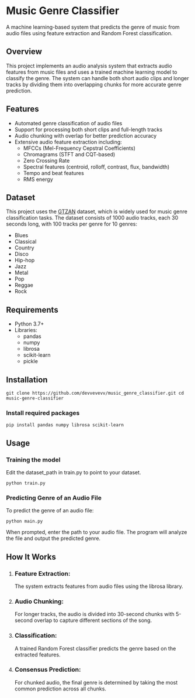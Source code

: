# Music Genre Classifier
A machine learning-based system that predicts the genre of music from audio files using feature extraction and Random Forest classification.

## Overview
This project implements an audio analysis system that extracts audio features from music files and uses a trained machine learning model to classify the genre. The system can handle both short audio clips and longer tracks by dividing them into overlapping chunks for more accurate genre prediction.

## Features

- Automated genre classification of audio files
- Support for processing both short clips and full-length tracks
- Audio chunking with overlap for better prediction accuracy
- Extensive audio feature extraction including:
  - MFCCs (Mel-Frequency Cepstral Coefficients)
  - Chromagrams (STFT and CQT-based)
  - Zero Crossing Rate
  - Spectral features (centroid, rolloff, contrast, flux, bandwidth)
  - Tempo and beat features
  - RMS energy

## Dataset
This project uses the [GTZAN](https://www.kaggle.com/datasets/andradaolteanu/gtzan-dataset-music-genre-classification) dataset, which is widely used for music genre classification tasks. The dataset consists of 1000 audio tracks, each 30 seconds long, with 100 tracks per genre for 10 genres:
 - Blues
 - Classical
 - Country
 - Disco
 - Hip-hop
 - Jazz
 - Metal
 - Pop
 - Reggae
 - Rock

## Requirements
- Python 3.7+
- Libraries:
  - pandas
  - numpy
  - librosa
  - scikit-learn
  - pickle
 
## Installation
`
git clone https://github.com/devvevevv/music_genre_classifier.git
cd music-genre-classifier
`
### Install required packages
`
pip install pandas numpy librosa scikit-learn
`
## Usage
### Training the model
Edit the dataset_path in train.py to point to your dataset.

`
python train.py
`
### Predicting Genre of an Audio File
To predict the genre of an audio file:

`
python main.py
`

When prompted, enter the path to your audio file. The program will analyze the file and output the predicted genre.

## How It Works

1. ### Feature Extraction:
   The system extracts features from audio files using the librosa library.
3. ### Audio Chunking:
   For longer tracks, the audio is divided into 30-second chunks with 5-second overlap to capture different sections of the song.
5. ### Classification:
   A trained Random Forest classifier predicts the genre based on the extracted features.
7. ### Consensus Prediction:
   For chunked audio, the final genre is determined by taking the most common prediction across all chunks.

   
